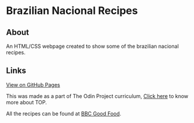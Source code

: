 # Brazilian Nacional Recipes

## About
An HTML/CSS webpage created to show some of the brazilian nacional recipes.

## Links
[View on GitHub Pages](https://johnrds.github.io/landing-page/)

This was made as a part of The Odin Project curriculum, [Click here](https://www.theodinproject.com/about) to know more about TOP.

All the recipes can be found at [BBC Good Food](https://www.bbcgoodfood.com/recipes/collection/brazilian-recipes).
